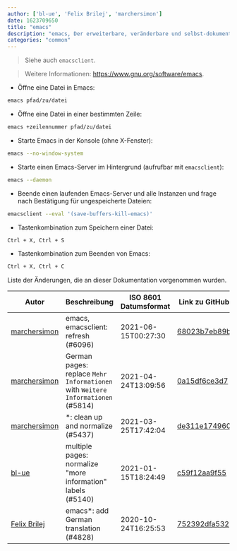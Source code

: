 ```yaml
---
author: ['bl-ue', 'Felix Brilej', 'marchersimon']
date: 1623709650
title: "emacs"
description: "emacs, Der erweiterbare, veränderbare und selbst-dokumentierende Echtzeit Text Editor."
categories: "common"
---
```

> Siehe auch `emacsclient`.

> Weitere Informationen: <https://www.gnu.org/software/emacs>.

- Öffne eine Datei in Emacs:

```bash
emacs pfad/zu/datei
```

- Öffne eine Datei in einer bestimmten Zeile:

```bash
emacs +zeilennummer pfad/zu/datei
```

- Starte Emacs in der Konsole (ohne X-Fenster):

```bash
emacs --no-window-system
```

- Starte einen Emacs-Server im Hintergrund (aufrufbar mit `emacsclient`):

```bash
emacs --daemon
```

- Beende einen laufenden Emacs-Server und alle Instanzen und frage nach Bestätigung für ungespeicherte Dateien:

```bash
emacsclient --eval '(save-buffers-kill-emacs)'
```

- Tastenkombination zum Speichern einer Datei:

```bash
Ctrl + X, Ctrl + S
```

- Tastenkombination zum Beenden von Emacs:

```bash
Ctrl + X, Ctrl + C
```
Liste der Änderungen, die an dieser Dokumentation vorgenommen wurden.


Autor | Beschreibung | ISO 8601 Datumsformat | Link zu GitHub
------|-----|-----|-----
[marchersimon](mailto:50295997+marchersimon@users.noreply.github.com) | emacs, emacsclient: refresh (#6096) | 2021-06-15T00:27:30 | [68023b7eb89b](https://github.com/tldr-pages/tldr/commit/68023b7eb89b7a2897d19fb6ecad7fe6a1e96eb9)
[marchersimon](mailto:50295997+marchersimon@users.noreply.github.com) | German pages: replace `Mehr Informationen` with `Weitere Informationen` (#5814) | 2021-04-24T13:09:56 | [0a15df6ce3d7](https://github.com/tldr-pages/tldr/commit/0a15df6ce3d790b71b8fa4ae2e8befe0ed0806c7)
[marchersimon](mailto:50295997+marchersimon@users.noreply.github.com) | *: clean up and normalize (#5437) | 2021-03-25T17:42:04 | [de311e174960](https://github.com/tldr-pages/tldr/commit/de311e17496083a7f805793ef228995ecc7e8c97)
[bl-ue](mailto:54780737+bl-ue@users.noreply.github.com) | multiple pages: normalize "more information" labels (#5140) | 2021-01-15T18:24:49 | [c59f12aa9f55](https://github.com/tldr-pages/tldr/commit/c59f12aa9f55d85612ba22e4da86db293ff76977)
[Felix Brilej](mailto:11775168+flyck@users.noreply.github.com) | emacs*: add German translation (#4828) | 2020-10-24T16:25:53 | [752392dfa532](https://github.com/tldr-pages/tldr/commit/752392dfa532e2566ff61a62898b87848ab0ed3e)

